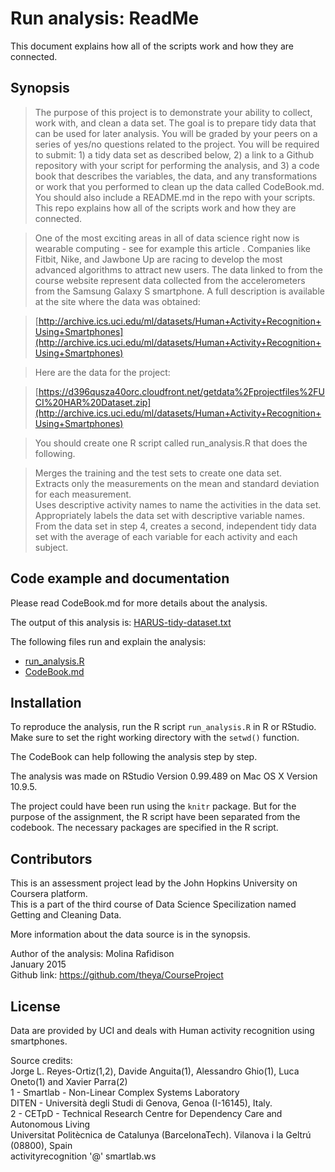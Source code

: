 # Run analysis: ReadMe

This document explains how all of the scripts work and how they are connected.

## Synopsis

> The purpose of this project is to demonstrate your ability to collect, work with, and clean a data set. The goal is to prepare tidy data that can be used for later analysis. You will be graded by your peers on a series of yes/no questions related to the project. You will be required to submit: 1) a tidy data set as described below, 2) a link to a Github repository with your script for performing the analysis, and 3) a code book that describes the variables, the data, and any transformations or work that you performed to clean up the data called CodeBook.md. You should also include a README.md in the repo with your scripts. This repo explains how all of the scripts work and how they are connected.  
  
> One of the most exciting areas in all of data science right now is wearable computing - see for example this article . Companies like Fitbit, Nike, and Jawbone Up are racing to develop the most advanced algorithms to attract new users. The data linked to from the course website represent data collected from the accelerometers from the Samsung Galaxy S smartphone. A full description is available at the site where the data was obtained:  

> [http://archive.ics.uci.edu/ml/datasets/Human+Activity+Recognition+Using+Smartphones](http://archive.ics.uci.edu/ml/datasets/Human+Activity+Recognition+Using+Smartphones)  

> Here are the data for the project:  

> [https://d396qusza40orc.cloudfront.net/getdata%2Fprojectfiles%2FUCI%20HAR%20Dataset.zip](http://archive.ics.uci.edu/ml/datasets/Human+Activity+Recognition+Using+Smartphones)  

> You should create one R script called run_analysis.R that does the following.  

> Merges the training and the test sets to create one data set.  
Extracts only the measurements on the mean and standard deviation for each measurement.  
Uses descriptive activity names to name the activities in the data set.  
Appropriately labels the data set with descriptive variable names.  
From the data set in step 4, creates a second, independent tidy data set with the average of each variable for each activity and each subject.  


## Code example and documentation

Please read CodeBook.md for more details about the analysis.

The output of this analysis is: [HARUS-tidy-dataset.txt](https://github.com/theya/GettingCleaningData/blob/master/HARUS-tidy-dataset.txt)

The following files run and explain the analysis:

* [run_analysis.R](https://github.com/theya/GettingCleaningData/blob/master/run_analysis.R)
* [CodeBook.md](https://github.com/theya/GettingCleaningData/blob/master/CodeBook.md)


## Installation

To reproduce the analysis, run the R script `run_analysis.R` in R or RStudio.  
Make sure to set the right working directory with the `setwd()` function.  
  
The CodeBook can help following the analysis step by step.

The analysis was made on RStudio Version 0.99.489 on Mac OS X Version 10.9.5.

The project could have been run using the `knitr` package. But for the purpose of the assignment, the R script have been separated from the codebook.
The necessary packages are specified in the R script.


## Contributors

This is an assessment project lead by the John Hopkins University on Coursera platform.  
This is a part of the third course of Data Science Specilization named Getting and Cleaning Data.

More information about the data source is in the synopsis.

Author of the analysis: Molina Rafidison  
January 2015  
Github link: https://github.com/theya/CourseProject

## License

Data are provided by UCI and deals with Human activity recognition using smartphones.  

Source credits:  
Jorge L. Reyes-Ortiz(1,2), Davide Anguita(1), Alessandro Ghio(1), Luca Oneto(1) and Xavier Parra(2)  
1 - Smartlab - Non-Linear Complex Systems Laboratory  
DITEN - Università degli Studi di Genova, Genoa (I-16145), Italy.   
2 - CETpD - Technical Research Centre for Dependency Care and Autonomous Living  
Universitat Politècnica de Catalunya (BarcelonaTech). Vilanova i la Geltrú (08800), Spain  
activityrecognition '@' smartlab.ws  